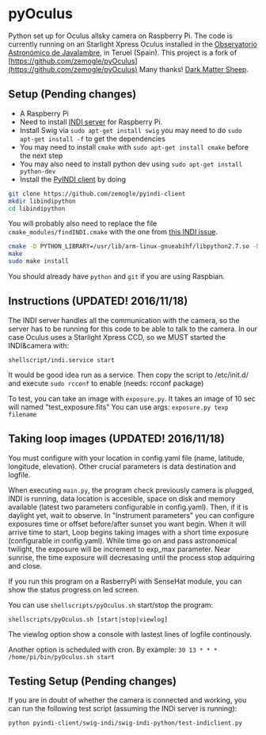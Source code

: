 # pyOculus
Python set up for Oculus allsky camera on Raspberry Pi. The code is currently running on an Starlight Xpress Oculus installed in the [Observatorio Astronómico de Javalambre](http://oajweb.cefca.es), in Teruel (Spain).
This project is a fork of [https://github.com/zemogle/pyOculus](https://github.com/zemogle/pyOculus) Many thanks! [Dark Matter Sheep](http://darkmattersheep.uk/blog/).

## Setup (Pending changes)
- A Raspberry Pi
- Need to install [INDI server](http://indilib.org/download/category/6-raspberry-pi.html) for Raspberry Pi.
- Install Swig via `sudo apt-get install swig` you may need to do `sudo apt-get install -f` to get the dependencies
- You may need to install `cmake` with `sudo apt-get install cmake` before the next step
- You may also need to install python dev using `sudo apt-get install python-dev`
- Install the [PyINDI client](https://github.com/zemogle/pyindi-client) by doing
```bash
git clone https://github.com/zemogle/pyindi-client
mkdir libindipython
cd libindipython
```

You will probably also need to replace the file `cmake_modules/findINDI.cmake` with the one from [this INDI issue](https://sourceforge.net/p/pyindi-client/tickets/2/).

```bash
cmake -D PYTHON_LIBRARY=/usr/lib/arm-linux-gnueabihf/libpython2.7.so -D PYTHON_INCLUDE_DIR=/usr/include/python2.7/ ../pyindi-client/swig-indi/swig-indi-python
make
sudo make install
```

You should already have `python` and `git` if you are using Raspbian.

## Instructions (UPDATED! 2016/11/18)

The INDI server handles all the communication with the camera, so the server has to be running for this code to be able to talk to the camera. In our case Oculus uses a Starlight Xpress CCD, so we MUST started the INDI&camera with:

`shellscript/indi.service start`

It would be good idea run as a service. Then copy the script to /etc/init.d/ and execute `sudo rcconf` to enable (needs: rcconf package)

To test, you can take an image with `exposure.py`. It takes an image of 10 sec will named "test_exposure.fits"
You can use args:  `exposure.py texp filename`

## Taking loop images (UPDATED! 2016/11/18)

You must configure with your location in config.yaml file (name, latitude, longitude, elevation).
Other crucial parameters is data destination and logfile.

When executing `main.py`, the program check previously camera is plugged, INDI is running, data location is accesible, space on disk and memory available (latest two parameters configurable in config.yaml).
Then, if it is daylight yet, wait to observe. In "Instrument parameters" you can configure exposures time or offset before/after sunset you want begin. When it will arrive time to start, Loop begins taking images with a short time exposure (configurable in config.yaml). While time go on and pass astronomical twilight, the exposure will be increment to exp_max parameter. Near sunrise, the time exposure will decresasing until the process stop adquiring and close.

If you run this program on a RasberryPi with SenseHat module, you can show the status progress on led screen.

You can use `shellscripts/pyOculus.sh` start/stop the program:

`shellscripts/pyOculus.sh [start|stop|viewlog]`

The viewlog option show a console with lastest lines of logfile continously.

Another option is scheduled with cron. By example:
`30 13 * * * /home/pi/bin/pyOculus.sh start`

## Testing Setup (Pending changes)

If you are in doubt of whether the camera is connected and working, you can run the following test script (assuming the INDi server is running):

`python pyindi-client/swig-indi/swig-indi-python/test-indiclient.py`
